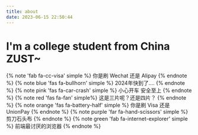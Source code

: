 ```yaml
---
title: about
date: 2023-06-15 22:50:44
---
```

<div id="aplayer-oSEOhviA" class="aplayer aplayer-tag-marker meting-tag-marker" data-id="4895239160" data-server="netease" data-type="playlist" data-mode="random" data-autoplay="true" data-listmaxheight="340px" data-preload="auto" data-theme="#e3f2f5" data-volume="0.4" mutex="true"></div>

# I'm a college student from China ZUST~

{% note 'fab fa-cc-visa' simple %}
你是刷 Wechat 还是 Alipay
{% endnote %}
{% note blue 'fas fa-bullhorn' simple %}
2024年快到了....
{% endnote %}
{% note pink 'fas fa-car-crash' simple %}
小心开车 安全至上
{% endnote %}
{% note red 'fas fa-fan' simple%}
这是三片呢？还是四片？
{% endnote %}
{% note orange 'fas fa-battery-half' simple %}
你是刷 Visa 还是 UnionPay
{% endnote %}
{% note purple 'far fa-hand-scissors' simple %}
剪刀石头布
{% endnote %}
{% note green 'fab fa-internet-explorer' simple %}
前端最讨厌的浏览器
{% endnote %}